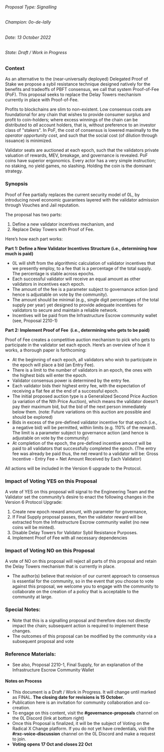 ###### Proposal Type: Signalling

###### Champion: 0o-de-lally

###### Date: 13 October 2022

###### State: Draft / Work in Progress

### **Context**

As an alternative to the (near-universally deployed) Delegated Proof of Stake we propose a sybil resistance technique designed natively for the benefits and tradeoffs of PBFT consensus, we call that system Proof-of-Fee (PoF). This proposal seeks to replace the Delay Towers mechanism currently in place with Proof-of-Fee.

Profits to blockchains are slim to non-existent. Low consensus costs are foundational for any chain that wishes to provide consumer surplus and profit to coin-holders; where excess winnings of the chain can be distributed to _all_ account holders, that is, without preference to an investor class of "stakers". In PoF, the cost of consensus is lowered maximally to the _operator opportunity cost_, and such that the social cost (of dilution through issuance) is minimized.

Validator seats are auctioned at each epoch, such that the validators private valuation of rewards, MEV, breakage, and governance is revealed. PoF coins have superior ergonomics. Every actor has a very simple instruction; no staking, no yield games, no slashing. Holding the coin is the dominant strategy.

### **Synopsis**

Proof of Fee partially replaces the current security model of 0L, by introducing novel economic guarantees layered with the validator admission through Vouches and Jail reputation.

The proposal has two parts:

1. Define a new validator incentives mechanism, and
2. Replace Delay Towers with Proof of Fee.

Here’s how each part works:

**Part 1: Define a New Validator Incentives Structure (i.e., determining how much is paid)**

- 0L will shift from the algorithmic calculation of validator incentives that we presently employ, to a fee that is a percentage of the total supply. The percentage is stable across epochs.
- Each successful validator will receive an equal amount as other validators in incentives each epoch.
- The amount of the fee is a parameter subject to governance action (and hence is adjustable on vote by the community).
- The amount should be minimal (e.g., single digit percentages of the total supply per year) yet designed to provide adequate incentives for validators to secure and maintain a reliable network.
- Incentives will be paid from the Infrastructure Escrow community wallet (see, Proposal 2210-1)

**Part 2: Implement Proof of Fee  (i.e., determining who gets to be paid)**

Proof of Fee creates a competitive auction mechanism to pick who gets to participate in the validator set each epoch. Here’s an overview of how it works, a thorough paper is forthcoming:

- At the beginning of each epoch, all validators who wish to participate in the epoch will place a bid (an Entry Fee).
- There is a limit to the number of validators in an epoch, the ones with the highest bids will enter the epoch.
- Validator consensus power is determined by the entry fee.
- Each validator bids their highest entry fee, with the expectation of receiving a flat fee at the end of a successful epoch.
- The initial proposed auction type is a Generalized Second Price Auction (a variation of the Nth Price Auction), which means the validator doesn't pay their maximum bid, but the bid of the next person immediately below them. (note: Future variations on this auction are possible and should be explored)
- Bids in excess of the pre-defined validator incentive for that epoch (i.e., a negative bid) will be permitted, within limits (e.g. 110% of the reward). The limit is a parameter subject to governance action (and hence is adjustable on vote by the community)
- At completion of the epoch, the pre-defined incentive amount will be paid to all validators that successfully completed the epoch. (The entry fee was already be paid thus, the net reward to a validator will be: Gross Incentive - Entry Fee = Net Amount Received by Each Validator)

All actions will be included in the Version 6 upgrade to the Protocol.

### **Impact of Voting YES on this Proposal**

A vote of YES on this proposal will signal to the Engineering Team and the Validator set the community’s desire to enact the following changes in the Version 6 Protocol Upgrade:

1. Create new epoch reward amount, with parameter for governance,
2. If Final Supply proposal passes, then the validator reward will be extracted from the Infrastructure Escrow community wallet (no new coins will be minted).
3. Disable Delay Towers for Validator Sybil Resistance Purposes.
4. Implement Proof of Fee with all necessary dependencies

### **Impact of Voting NO on this Proposal**

A vote of NO on this proposal will reject all parts of this proposal and retain the Delay Towers mechanism that is currently in place.

- The author(s) believe that revision of our current approach to consensus is essential for the community, so in the event that you choose to vote against this proposal, we welcome you to engage with the community to collaborate on the creation of a policy that is acceptable to the community at large.

### **Special Notes:**

- Note that this is a signalling proposal and therefore does not directly impact the chain; subsequent action is required to implement these changes.
- The outcomes of this proposal can be modified by the community via a subsequent proposal and vote

### **Reference Materials:**

- See also, Proposal 2210-1, Final Supply, for an explanation of the Infrastructure Escrow Community Wallet

#### **Notes on Process**

- This document is a Draft / Work in Progress. It will change until marked as FINAL. **The closing date for revisions is 15 October.**
- Publication here is an invitation for community collaboration and co-creation.
- To engage on this content, visit the **#governance-proposals** channel on the 0L Discord (link at bottom right)
- Once this Proposal is finalized, it will be the subject of Voting on the Radical X Change platform. If you do not yet have credentials, visit the **#rxc-voice-discussion** channel on the 0L Discord and make a request to join.
- **Voting opens 17 Oct and closes 22 Oct**
